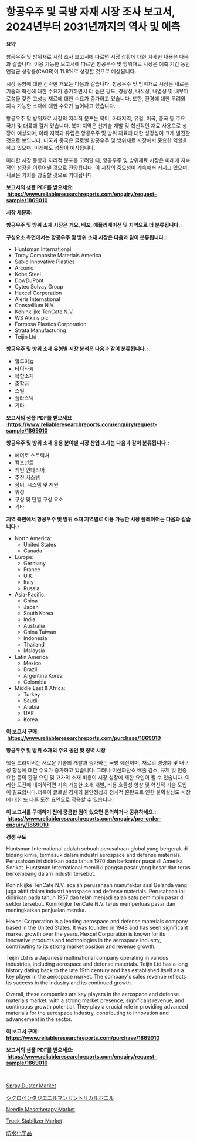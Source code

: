 <p><h1>항공우주 및 국방 자재 시장 조사 보고서, 2024년부터 2031년까지의 역사 및 예측</h1></p><p><strong>요약</strong></p>
<p><p>항공우주 및 방위재료 시장 조사 보고서에 따르면 시장 상황에 대한 자세한 내용은 다음과 같습니다. 이용 가능한 보고서에 따르면 항공우주 및 방위재료 시장은 예측 기간 동안 연평균 성장률(CAGR)이 11.8%로 성장할 것으로 예상됩니다. </p><p>시장 동향에 대한 간략한 개요는 다음과 같습니다. 항공우주 및 방위재료 시장은 새로운 기술과 혁신에 대한 수요가 증가하면서 더 높은 강도, 경량성, 내식성, 내열성 및 내부피로성을 갖춘 고성능 재료에 대한 수요가 증가하고 있습니다. 또한, 환경에 대한 우려와 지속 가능한 소재에 대한 수요가 늘어나고 있습니다. </p><p>항공우주 및 방위재료 시장의 지리적 분포는 북미, 아태지역, 유럽, 미국, 중국 등 주요 국가 및 대륙에 걸쳐 있습니다. 북미 지역은 신기술 개발 및 혁신적인 재료 사용으로 성장이 예상되며, 아태 지역과 유럽은 항공우주 및 방위 재료에 대한 성장성이 크게 발전할 것으로 보입니다. 미국과 중국은 글로벌 항공우주 및 방위재료 시장에서 중요한 역할을 하고 있으며, 미래에도 성장이 예상됩니다.</p><p>이러한 시장 동향과 지리적 분포를 고려할 때, 항공우주 및 방위재료 시장은 미래에 지속적인 성장을 이루어낼 것으로 전망됩니다. 이 시장의 중요성이 계속해서 커지고 있으며, 새로운 기회를 창출할 것으로 기대됩니다.</p></p>
<p><strong>보고서의 샘플 PDF를 받으세요: &nbsp;<a href="https://www.reliableresearchreports.com/enquiry/request-sample/1869010">https://www.reliableresearchreports.com/enquiry/request-sample/1869010</a></strong></p>
<p><strong>시장 세분화:</strong></p>
<p><strong> 항공우주 및 방위 소재 시장은 개요, 배포, 애플리케이션 및 지역으로 더 분류됩니다. :</strong></p>
<p><strong>구성요소 측면에서는 항공우주 및 방위 소재 시장은 다음과 같이 분류됩니다.:</strong></p>
<p><ul><li>Huntsman International</li><li>Toray Composite Materials America</li><li>Sabic Innovative Plastics</li><li>Arconic</li><li>Kobe Steel</li><li>DowDuPont</li><li>Cytec Solvay Group</li><li>Hexcel Corporation</li><li>Aleris International</li><li>Constellium N.V.</li><li>Koninklijke TenCate N.V.</li><li>WS Atkins plc</li><li>Formosa Plastics Corporation</li><li>Strata Manufacturing</li><li>Teijin Ltd</li></ul></p>
<p><strong> 항공우주 및 방위 소재 유형별 시장 분석은 다음과 같이 분류됩니다.:</strong></p>
<p><ul><li>알루미늄</li><li>타이타늄</li><li>복합소재</li><li>초합금</li><li>스틸</li><li>플라스틱</li><li>기타</li></ul></p>
<p><strong>보고서의 샘플 PDF를 받으세요 :<a href="https://www.reliableresearchreports.com/enquiry/request-sample/1869010">https://www.reliableresearchreports.com/enquiry/request-sample/1869010</a></strong></p>
<p><strong> 항공우주 및 방위 소재 응용 분야별 시장 산업 조사는 다음과 같이 분류됩니다.:</strong></p>
<p><ul><li>에어로 스트럭처</li><li>컴포넌트</li><li>캐빈 인테리어</li><li>추진 시스템</li><li>장비, 시스템 및 지원</li><li>위성</li><li>구성 및 단열 구성 요소</li><li>기타</li></ul></p>
<p><strong>지역 측면에서 항공우주 및 방위 소재 지역별로 이용 가능한 시장 플레이어는 다음과 같습니다.:</strong></p>
<p><ul>
    <li>
        North America:
        <ul>
            <li>United States</li>
            <li>Canada</li>
        </ul>
    </li>
    <li>
        Europe:
        <ul>
            <li>Germany</li>
            <li>France</li>
            <li>U.K.</li>
            <li>Italy</li>
            <li>Russia</li>
        </ul>
    </li>
    <li>
        Asia-Pacific:
        <ul>
            <li>China</li>
            <li>Japan</li>
            <li>South Korea</li>
            <li>India</li>
            <li>Australia</li>
            <li>China Taiwan</li>
            <li>Indonesia</li>
            <li>Thailand</li>
            <li>Malaysia</li>
        </ul>
    </li>
    <li>
        Latin America:
        <ul>
            <li>Mexico</li>
            <li>Brazil</li>
            <li>Argentina Korea</li>
            <li>Colombia</li>
        </ul>
    </li>
    <li>
        Middle East & Africa:
        <ul>
            <li>Turkey</li>
            <li>Saudi</li>
            <li>Arabia</li>
            <li>UAE</li>
            <li>Korea</li>
        </ul>
    </li>
    </ul></p>
<p><strong>이 보고서 구매: &nbsp;<a href="https://www.reliableresearchreports.com/purchase/1869010">https://www.reliableresearchreports.com/purchase/1869010</a></strong></p>
<p><strong>항공우주 및 방위 소재의 주요 동인 및 장벽 시장</strong></p>
<p><p>핵심 드라이버는 새로운 기술의 개발과 증가하는 국방 예산이며, 재료의 경량화 및 내구성 향상에 대한 수요가 증가하고 있습니다. 그러나 이산화탄소 배출 감소, 규제 및 인증 요건 등의 환경 요인 및 고가의 소재 비용이 시장 성장에 제한 요인이 될 수 있습니다. 이러한 도전에 대처하려면 지속 가능한 소재 개발, 비용 효율성 향상 및 혁신적 기술 도입이 필요합니다.더욱이 글로벌 경제의 불안정성과 정치적 혼란으로 인한 불확실성도 시장에 대한 또 다른 도전 요인으로 작용할 수 있습니다.</p></p>
<p><strong>이 보고서를 구매하기 전에 궁금한 점이 있으면 문의하거나 공유하세요.: &nbsp;<a href="https://www.reliableresearchreports.com/enquiry/pre-order-enquiry/1869010">https://www.reliableresearchreports.com/enquiry/pre-order-enquiry/1869010</a></strong></p>
<p><strong>경쟁 구도</strong></p>
<p><p>Huntsman International adalah sebuah perusahaan global yang bergerak di bidang kimia, termasuk dalam industri aerospace and defense materials. Perusahaan ini didirikan pada tahun 1970 dan berkantor pusat di Amerika Serikat. Huntsman International memiliki pangsa pasar yang besar dan terus berkembang dalam industri tersebut.</p><p>Koninklijke TenCate N.V. adalah perusahaan manufaktur asal Belanda yang juga aktif dalam industri aerospace and defense materials. Perusahaan ini didirikan pada tahun 1957 dan telah menjadi salah satu pemimpin pasar di sektor tersebut. Koninklijke TenCate N.V. terus memperluas pasar dan meningkatkan penjualan mereka.</p><p>Hexcel Corporation is a leading aerospace and defense materials company based in the United States. It was founded in 1948 and has seen significant market growth over the years. Hexcel Corporation is known for its innovative products and technologies in the aerospace industry, contributing to its strong market position and revenue growth.</p><p>Teijin Ltd is a Japanese multinational company operating in various industries, including aerospace and defense materials. Teijin Ltd has a long history dating back to the late 19th century and has established itself as a key player in the aerospace market. The company's sales revenue reflects its success in the industry and its continued growth.</p><p>Overall, these companies are key players in the aerospace and defense materials market, with a strong market presence, significant revenue, and continuous growth potential. They play a crucial role in providing advanced materials for the aerospace industry, contributing to innovation and advancement in the sector.</p></p>
<p><strong>이 보고서 구매: &nbsp; <a href="https://www.reliableresearchreports.com/purchase/1869010">https://www.reliableresearchreports.com/purchase/1869010</a></strong></p>
<p><strong>보고서의 샘플 PDF를 받으세요: &nbsp;<a href="https://www.reliableresearchreports.com/enquiry/request-sample/1869010">https://www.reliableresearchreports.com/enquiry/request-sample/1869010</a></strong><strong></strong></p>
<p>&nbsp;</p>
<p><p><a href="https://view.publitas.com/reportprime-1/spray-duster-market-research-report-provides-critical-insights-that-can-help-shape-business-development-and-investment-strategies/">Spray Duster Market</a></p><p><a href="https://github.com/ycmtqqhvk3273/Market-Research-Report-List-1/blob/main/33623713546.md">シクロペンタジエニルマンガントリカルボニル</a></p><p><a href="https://github.com/ashepherd82/Market-Research-Report-List-3/blob/main/needle-mesotherapy-market.md">Needle Mesotherapy Market</a></p><p><a href="https://flame-sidecar-702.notion.site/Truck-Stabilizer-Market-Research-Report-Unlocks-Analysis-on-the-Market-Financial-Status-Market-Size-6d890eb452584422a9edd1a8931aa12c">Truck Stabilizer Market</a></p><p><a href="https://medium.com/@ismaelblick2023/%E9%98%B2%E6%B0%B4%E5%8C%96%E5%AD%A6%E8%96%AC%E5%93%81%E5%B8%82%E5%A0%B4%E3%81%AE%E8%A6%8F%E6%A8%A1%E3%81%AF-%E4%B8%96%E7%95%8C%E7%94%A3%E6%A5%AD%E3%81%AB%E3%81%8A%E3%81%91%E3%82%8B%E6%9C%80%E9%81%A9%E3%81%AA%E3%83%9E%E3%83%BC%E3%82%B1%E3%83%86%E3%82%A3%E3%83%B3%E3%82%B0%E3%83%81%E3%83%A3%E3%83%B3%E3%83%8D%E3%83%AB%E3%82%92%E6%98%8E%E3%82%89%E3%81%8B%E3%81%AB%E3%81%97%E3%81%A6%E3%81%84%E3%81%BE%E3%81%99-fusui-kagaku-yakuhin-ichiba-no-keikaku-wa-sekai-fb769788f224">防水化学品</a></p></p>